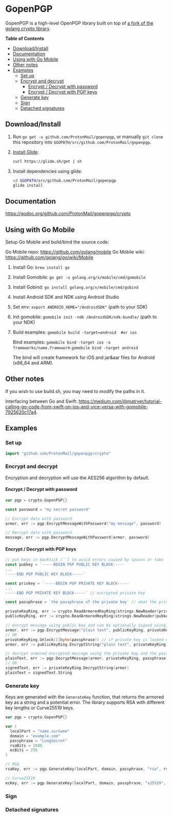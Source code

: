 # GopenPGP

GopenPGP is a high-level OpenPGP library built on top of [a fork of the golang
crypto library](https://github.com/ProtonMail/crypto).

**Table of Contents**

<!-- TOC depthFrom:2 -->

- [Download/Install](#downloadinstall)
- [Documentation](#documentation)
- [Using with Go Mobile](#using-with-go-mobile)
- [Other notes](#other-notes)
- [Examples](#examples)
    - [Set up](#set-up)
    - [Encrypt and decrypt](#encrypt-and-decrypt)
        - [Encrypt / Decrypt with password](#encrypt--decrypt-with-password)
        - [Encrypt / Decrypt with PGP keys](#encrypt--decrypt-with-pgp-keys)
    - [Generate key](#generate-key)
    - [Sign](#sign)
    - [Detached signatures](#detached-signatures)

<!-- /TOC -->

## Download/Install

1. Run `go get -u github.com/ProtonMail/gopenpgp`, or manually `git clone` this
   repository into `$GOPATH/src/github.com/ProtonMail/gopenpgp`.

2. [Install Glide](https://github.com/Masterminds/glide#install):

   ```bash
   curl https://glide.sh/get | sh
   ```

3. Install dependencies using glide:

   ```bash
   cd $GOPATH/src/github.com/ProtonMail/gopenpgp
   glide install
   ```

## Documentation

https://godoc.org/github.com/ProtonMail/gopenpgp/crypto

## Using with Go Mobile

Setup Go Mobile and build/bind the source code:

Go Mobile repo: https://github.com/golang/mobile
Go Mobile wiki: https://github.com/golang/go/wiki/Mobile

1. Install Go: `brew install go`
2. Install Gomobile: `go get -u golang.org/x/mobile/cmd/gomobile`
3. Install Gobind: `go install golang.org/x/mobile/cmd/gobind`
4. Install Android SDK and NDK using Android Studio
5. Set env: `export ANDROID_HOME="/AndroidSDK"` (path to your SDK)
6. Init gomobile: `gomobile init -ndk /AndroidSDK/ndk-bundle/` (path to your NDK)

7. Build examples:
   `gomobile build -target=android  #or ios`

   Bind examples:
   `gomobile bind -target ios -o frameworks/name.framework`
   `gomobile bind -target android`

   The bind will create framework for iOS and jar&aar files for Android (x86_64 and ARM).

## Other notes

If you wish to use build.sh, you may need to modify the paths in it.

Interfacing between Go and Swift:
https://medium.com/@matryer/tutorial-calling-go-code-from-swift-on-ios-and-vice-versa-with-gomobile-7925620c17a4.

## Examples

### Set up

```go
import "github.com/ProtonMail/gopenpgp/crypto"
```

### Encrypt and decrypt

Encryption and decryption will use the AES256 algorithm by default.

#### Encrypt / Decrypt with password

```go
var pgp = crypto.GopenPGP{}

const password = "my secret password"

// Encrypt data with password
armor, err := pgp.EncryptMessageWithPassword("my message", password)

// Decrypt data with password
message, err := pgp.DecryptMessageWithPassword(armor, password)
```

#### Encrypt / Decrypt with PGP keys

```go
// put keys in backtick (``) to avoid errors caused by spaces or tabs
const pubkey = `-----BEGIN PGP PUBLIC KEY BLOCK-----
...
-----END PGP PUBLIC KEY BLOCK-----`

const privkey = `-----BEGIN PGP PRIVATE KEY BLOCK-----
...
-----END PGP PRIVATE KEY BLOCK-----` // encrypted private key

const passphrase = `the passphrase of the private key` // what the privKey is encrypted with

privateKeyRing, err := crypto.ReadArmoredKeyRing(strings.NewReader(privkey))
publicKeyRing, err := crypto.ReadArmoredKeyRing(strings.NewReader(pubkey))

// encrypt message using public key and can be optionally signed using private key and passphrase
armor, err := pgp.EncryptMessage("plain text", publicKeyRing, privateKeyRing, passphrase, false)
// OR
privateKeyRing.Unlock([]byte(passphrase)) // if private key is locked with passphrase
armor, err := publicKeyRing.EncryptString("plain text", privateKeyRing)

// decrypt armored encrypted message using the private key and the passphrase of the private key
plainText, err := pgp.DecryptMessage(armor, privateKeyRing, passphrase)
// OR
signedText, err := privateKeyRing.DecryptString(armor)
plainText = signedText.String

```

### Generate key

Keys are generated with the `GenerateKey` function, that returns the armored key as a string and a potential error.
The library supports RSA with different key lengths or Curve25519 keys.

```go
var pgp = crypto.GopenPGP{}

var (
  localPart = "name.surname"
  domain = "example.com"
  passphrase = "LongSecret"
  rsaBits = 2048
  ecBits = 256
)

// RSA
rsaKey, err := pgp.GenerateKey(localPart, domain, passphrase, "rsa", rsaBits)

// Curve25519
ecKey, err := pgp.GenerateKey(localPart, domain, passphrase, "x25519", ecBits)
```

### Sign

### Detached signatures
